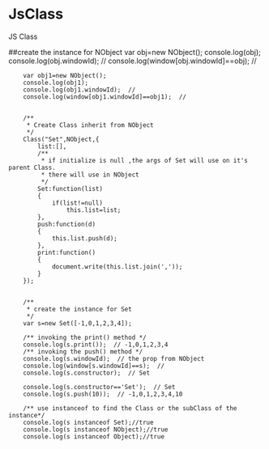 # JsClass
JS Class


 ##create the instance for NObject
        var obj=new NObject();
        console.log(obj);
        console.log(obj.windowId);  //
        console.log(window[obj.windowId]==obj);  //

        var obj1=new NObject();
        console.log(obj1);
        console.log(obj1.windowId);  //
        console.log(window[obj1.windowId]==obj1);  //


        /**
         * Create Class inherit from NObject
         */
        Class("Set",NObject,{
            list:[],
            /**
             * if initialize is null ,the args of Set will use on it's parent Class.
             * there will use in NObject
             */
            Set:function(list)
            {
                if(list!=null)
                    this.list=list;
            },
            push:function(d)
            {
                this.list.push(d);
            },
            print:function()
            {
                document.write(this.list.join(','));
            }
        });


        /**
         * create the instance for Set
         */
        var s=new Set([-1,0,1,2,3,4]);

        /** invoking the print() method */
        console.log(s.print());  // -1,0,1,2,3,4
        /** invoking the push() method */
        console.log(s.windowId);  // the prop from NObject
        console.log(window[s.windowId]==s);  //
        console.log(s.constructor);  // Set

        console.log(s.constructor=='Set');  // Set
        console.log(s.push(10));  // -1,0,1,2,3,4,10

        /** use instanceof to find the Class or the subClass of the instance*/
        console.log(s instanceof Set);//true
        console.log(s instanceof NObject);//true
        console.log(s instanceof Object);//true